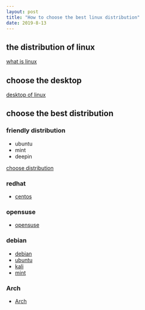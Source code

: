 ```yaml
---
layout: post
title: "How to choose the best linux distribution"
date: 2019-8-13
---
```


## the distribution of linux
[what is linux](https://www.linux.com/what-is-linux)

## choose the desktop
[desktop of linux](https://www.linux.com/LEARN/HOW-CHOOSE-BEST-LINUX-DESKTOP-YOU)

## choose the best distribution
### friendly distribution
+ ubuntu
+ mint
+ deepin

[choose distribution](https://www.linux.com/news/best-linux-distribution-new-users)

### redhat
+ [centos](https://wiki.centos.org/)

### opensuse
+ [opensuse]()

### debian
+ [debian]()
+ [ubuntu]()
+ [kali](https://docs.kali.org/introduction/should-i-use-kali-linux)
+ [mint]()
### Arch
+ [Arch](https://wiki.archlinux.org/index.php/Arch_Linux) 
